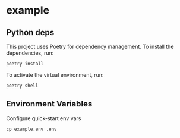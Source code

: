 # example

## Python deps

This project uses Poetry for dependency management. To install the dependencies, run:

    poetry install

To activate the virtual environment, run:

    poetry shell

## Environment Variables

Configure quick-start env vars

    cp example.env .env
